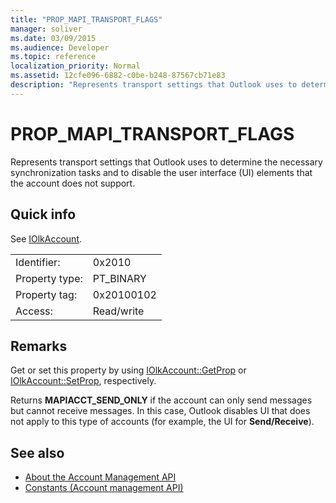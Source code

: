 ```yaml
---
title: "PROP_MAPI_TRANSPORT_FLAGS"
manager: soliver
ms.date: 03/09/2015
ms.audience: Developer
ms.topic: reference
localization_priority: Normal
ms.assetid: 12cfe096-6882-c0be-b248-87567cb71e83
description: "Represents transport settings that Outlook uses to determine the necessary synchronization tasks and to disable the user interface (UI) elements that the account does not support."
---
```


# PROP_MAPI_TRANSPORT_FLAGS

Represents transport settings that Outlook uses to determine the necessary synchronization tasks and to disable the user interface (UI) elements that the account does not support.
  
## Quick info

See [IOlkAccount](iolkaccount.md).
  
|||
|:-----|:-----|
|Identifier:  <br/> |0x2010  <br/> |
|Property type:  <br/> |PT_BINARY  <br/> |
|Property tag:  <br/> |0x20100102  <br/> |
|Access:  <br/> |Read/write  <br/> |
   
## Remarks

Get or set this property by using [IOlkAccount::GetProp](iolkaccount-getprop.md) or [IOlkAccount::SetProp](iolkaccount-setprop.md), respectively.
  
Returns **MAPIACCT_SEND_ONLY** if the account can only send messages but cannot receive messages. In this case, Outlook disables UI that does not apply to this type of accounts (for example, the UI for **Send/Receive**).
  
## See also

- [About the Account Management API](about-the-account-management-api.md)  
- [Constants (Account management API)](constants-account-management-api.md)

